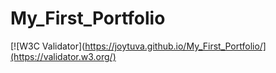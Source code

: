 # My_First_Portfolio
[![W3C Validator](https://joytuva.github.io/My_First_Portfolio/](https://validator.w3.org/)
